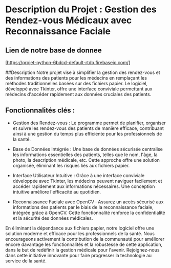 # Description du Projet : Gestion des Rendez-vous Médicaux avec Reconnaissance Faciale


## Lien de notre base de donnee
[https://projet-python-6bdcd-default-rtdb.firebaseio.com/]

##Description
Notre projet vise à simplifier la gestion des rendez-vous et des informations des patients pour les médecins en remplaçant les méthodes traditionnelles basées sur des fichiers papier. Le logiciel, développé avec Tkinter, offre une interface conviviale permettant aux médecins d'accéder rapidement aux données cruciales des patients.

## Fonctionnalités clés :

+ Gestion des Rendez-vous : Le programme permet de planifier, organiser et suivre les rendez-vous des patients de manière efficace, contribuant ainsi à une gestion du temps plus efficiente pour les professionnels de la santé.

+ Base de Données Intégrée : Une base de données sécurisée centralise les informations essentielles des patients, telles que le nom, l'âge, la photo, la description médicale, etc. Cette approche offre une solution organisée, éliminant les risques liés aux fichiers papier.

+ Interface Utilisateur Intuitive : Grâce à une interface conviviale développée avec Tkinter, les médecins peuvent naviguer facilement et accéder rapidement aux informations nécessaires. Une conception intuitive améliore l'efficacité au quotidien.

+ Reconnaissance Faciale avec OpenCV : Assurez un accès sécurisé aux informations des patients par le biais de la reconnaissance faciale, intégrée grâce à OpenCV. Cette fonctionnalité renforce la confidentialité et la sécurité des données médicales.

En éliminant la dépendance aux fichiers papier, notre logiciel offre une solution moderne et efficace pour les professionnels de la santé. Nous encourageons activement la contribution de la communauté pour améliorer encore davantage les fonctionnalités et la robustesse de cette application, dans le but de redéfinir la gestion médicale pour l'avenir. Rejoignez-nous dans cette initiative innovante pour faire progresser la technologie au service de la santé.
